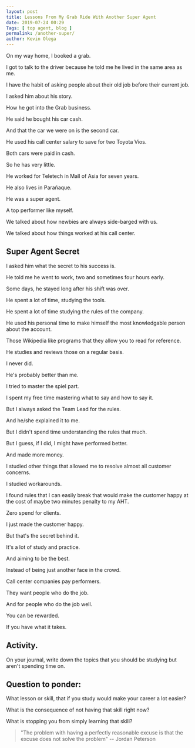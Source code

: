 ```yaml
--- 
layout: post 
title: Lessons From My Grab Ride With Another Super Agent
date: 2019-07-24 00:29
Tags: [ top agent, blog ]
permalink: /another-super/ 
author: Kevin Olega 
--- 
```

On my way home, I booked a grab.

I got to talk to the driver because he told me he lived in the same area as me.

I have the habit of asking people about their old job before their current job.

I asked him about his story.

How he got into the Grab business.

He said he bought his car cash.

And that the car we were on is the second car.

He used his call center salary to save for two Toyota Vios.

Both cars were paid in cash.

So he has very little.

He worked for Teletech in Mall of Asia for seven years.

He also lives in Parañaque.

He was a super agent.

A top performer like myself.

We talked about how newbies are always side-barged with us.

We talked about how things worked at his call center.

## Super Agent Secret

I asked him what the secret to his success is.

He told me he went to work, two and sometimes four hours early.

Some days, he stayed long after his shift was over.

He spent a lot of time, studying the tools.

He spent a lot of time studying the rules of the company.

He used his personal time to make himself the most knowledgable person about the account.

Those Wikipedia like programs that they allow you to read for reference.

He studies and reviews those on a regular basis.

I never did.

He's probably better than me.

I tried to master the spiel part.

I spent my free time mastering what to say and how to say it.

But I always asked the Team Lead for the rules.

And he/she explained it to me.

But I didn't spend time understanding the rules that much.

But I guess, if I did, I might have performed better.

And made more money.

I studied other things that allowed me to resolve almost all customer concerns.

I studied workarounds.

I found rules that I can easily break that would make the customer happy at the cost of maybe two minutes penalty to my AHT.

Zero spend for clients.

I just made the customer happy.

But that's the secret behind it.

It's a lot of study and practice.

And aiming to be the best.

Instead of being just another face in the crowd.

Call center companies pay performers.

They want people who do the job.

And for people who do the job well.

You can be rewarded.

If you have what it takes.

## Activity.

On your journal, write down the topics that you should be studying but aren't spending time on.

## Question to ponder:

What lesson or skill, that if you study would make your career a lot easier?

What is the consequence of not having that skill right now?

What is stopping you from simply learning that skill?

> "The problem with having a perfectly reasonable excuse is that the excuse does not solve the problem" -- Jordan Peterson


